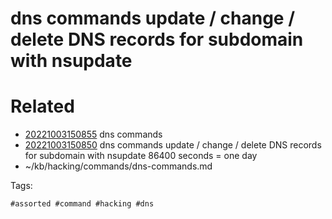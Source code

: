 # dns commands update / change / delete DNS records for subdomain with nsupdate

# Related

- [20221003150855](/zet/20221003150855/README.md) dns commands
- [20221003150850](/zet/20221003150850/README.md) dns commands update / change / delete DNS records for subdomain with nsupdate 86400 seconds = one day
- ~/kb/hacking/commands/dns-commands.md

Tags:

    #assorted #command #hacking #dns
